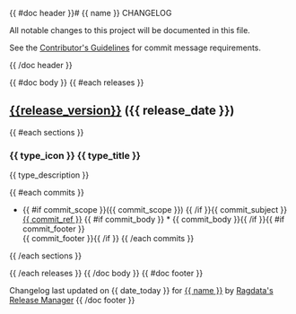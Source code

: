 {{ #doc header }}# {{ name }} CHANGELOG

All notable changes to this project will be documented in this file.

See the [Contributor's Guidelines](https://github.com/Ragdata/.github/blob/master/.github/CONTRIBUTING.md) for commit message requirements.

{{ /doc header }}

{{ #doc body }}
{{ #each releases }}

## [{{release_version}}]({{release_url}}) ({{ release_date }})

{{ #each sections }}

### {{ type_icon }} {{ type_title }}

{{ type_description }}

{{ #each commits }}
* {{ #if commit_scope }}({{ commit_scope }}) {{ /if }}{{ commit_subject }} [{{ commit_ref }}]({{commit_url}})
{{ #if commit_body }}  * {{ commit_body }}{{ /if }}{{ #if commit_footer }}<br />{{ commit_footer }}{{ /if }}
{{ /each commits }}

{{ /each sections }}

{{ /each releases }}
{{ /doc body }}
{{ #doc footer }}

Changelog last updated on {{ date_today }} for [{{ name }}]({{repo_url}}) by [Ragdata's Release Manager](https://github.com/ragdata/release-manager.action)
{{ /doc footer }}